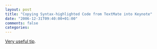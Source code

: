 ```yaml
---
layout: post
title: "Copying Syntax-highlighted Code from TextMate into Keynote"
date: "2006-12-31T09:40:00+01:00"
comments: false
categories: 
---
```


<p><a href="http://project.ioni.st/post/980#post-980">Very useful tip</a>.</p>


